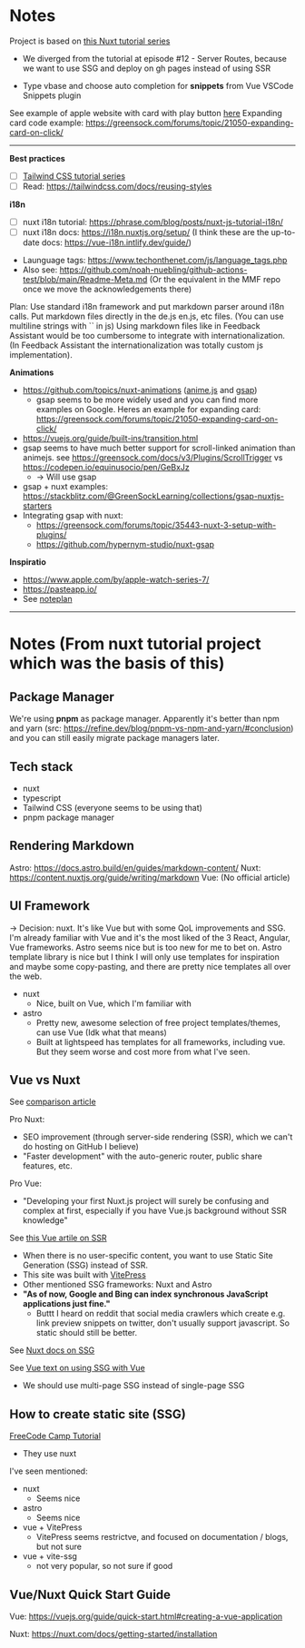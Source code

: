 # Notes

Project is based on [this Nuxt tutorial series](https://www.youtube.com/watch?v=ovJfnoqUBk8&list=PL4cUxeGkcC9haQlqdCQyYmL_27TesCGPC&index=3)
- We diverged from the tutorial at episode #12 - Server Routes, because we want to use SSG and deploy on gh pages instead of using SSR

- Type vbase and choose auto completion for **snippets** from Vue VSCode Snippets plugin

See example of apple website with card with play button [here](assets/notes/apple-card-play-button.png)
Expanding card code example: https://greensock.com/forums/topic/21050-expanding-card-on-click/


---

**Best practices**
- [ ] [Tailwind CSS tutorial series](https://www.youtube.com/watch?v=bxmDnn7lrnk&list=PL4cUxeGkcC9gpXORlEHjc5bgnIi5HEGhw&index=1)
- [ ] Read: https://tailwindcss.com/docs/reusing-styles

**i18n**
- [ ] nuxt i18n tutorial: https://phrase.com/blog/posts/nuxt-js-tutorial-i18n/
- [ ] nuxt i18n docs: https://i18n.nuxtjs.org/setup/ (I think these are the up-to-date docs: https://vue-i18n.intlify.dev/guide/)
- Launguage tags: https://www.techonthenet.com/js/language_tags.php
- Also see: https://github.com/noah-nuebling/github-actions-test/blob/main/Readme-Meta.md (Or the equivalent in the MMF repo once we move the acknowledgements there)

Plan: Use standard i18n framework and put markdown parser around i18n calls. Put markdown files directly in the de.js en.js, etc files. (You can use multiline strings with `` in js) Using markdown files like in Feedback Assistant would be too cumbersome to integrate with internationalization. (In Feedback Assistant the internationalization was totally custom js implementation).

**Animations**
- https://github.com/topics/nuxt-animations ([anime.js](https://animejs.com/) and [gsap](https://greensock.com/gsap/))
  - gsap seems to be more widely used and you can find more examples on Google. Heres an example for expanding card: https://greensock.com/forums/topic/21050-expanding-card-on-click/
- https://vuejs.org/guide/built-ins/transition.html
- gsap seems to have much better support for scroll-linked animation than animejs. see https://greensock.com/docs/v3/Plugins/ScrollTrigger vs https://codepen.io/equinusocio/pen/GeBxJz
  - -> Will use gsap
- gsap + nuxt examples: https://stackblitz.com/@GreenSockLearning/collections/gsap-nuxtjs-starters
- Integrating gsap with nuxt: 
  - https://greensock.com/forums/topic/35443-nuxt-3-setup-with-plugins/
  - https://github.com/hypernym-studio/nuxt-gsap

**Inspiratio**

- https://www.apple.com/by/apple-watch-series-7/
- https://pasteapp.io/
- See [noteplan](<noteplan://x-callback-url/openNote?noteTitle=MMF - Inspiration>)

---

# Notes (From nuxt tutorial project which was the basis of this)

## Package Manager
We're using **pnpm** as package manager. Apparently it's better than npm and yarn (src: https://refine.dev/blog/pnpm-vs-npm-and-yarn/#conclusion) and you can still easily migrate package managers later. 

## Tech stack

- nuxt
- typescript
- Tailwind CSS (everyone seems to be using that)
- pnpm package manager

## Rendering Markdown

Astro: https://docs.astro.build/en/guides/markdown-content/
Nuxt: https://content.nuxtjs.org/guide/writing/markdown
Vue: (No official article)

## UI Framework

-> Decision: nuxt. It's like Vue but with some QoL improvements and SSG. I'm already familiar with Vue and it's the most liked of the 3 React, Angular, Vue frameworks. Astro seems nice but is too new for me to bet on. Astro template library is nice but I think I will only use templates for inspiration and maybe some copy-pasting, and there are pretty nice templates all over the web.

- nuxt
  - Nice, built on Vue, which I'm familiar with
- astro
  - Pretty new, awesome selection of free project templates/themes, can use Vue (Idk what that means)
  - Built at lightspeed has templates for all frameworks, including vue. But they seem worse and cost more from what I've seen. 

## Vue vs Nuxt

See [comparison article](https://www.bornfight.com/blog/nuxt-js-over-vue-js-when-should-you-use-it-and-why/?utm_source=Medium&utm_medium=social&utm_campaign=blog_b_2020&utm_term=svjetlicic_Nuxt.jsOverVue.js)

Pro Nuxt:
- SEO improvement (through server-side rendering (SSR), which we can't do hosting on GitHub I believe)
- "Faster development" with the auto-generic router, public share features, etc.

Pro Vue:
- "Developing your first Nuxt.js project will surely be confusing and complex at first, especially if you have Vue.js background without SSR knowledge"

See [this Vue artile on SSR](https://vuejs.org/guide/scaling-up/ssr.html#cross-request-state-pollution)
- When there is no user-specific content, you want to use Static Site Generation (SSG) instead of SSR. 
- This site was built with [VitePress](https://vitepress.dev/)
- Other mentioned SSG frameworks: Nuxt and Astro
- **"As of now, Google and Bing can index synchronous JavaScript applications just fine."**
  - Buttt I heard on reddit that social media crawlers which create e.g. link preview snippets on twitter, don't usually support javascript. So static should still be better.

See [Nuxt docs on SSG](https://v2.nuxt.com/docs/concepts/static-site-generation/)

See [Vue text on using SSG with Vue](https://vuejs.org/guide/extras/ways-of-using-vue.html#jamstack-ssg)
- We should use multi-page SSG instead of single-page SSG

## How to create static site (SSG)

[FreeCode Camp Tutorial](https://www.freecodecamp.org/news/how-to-generate-a-static-website-with-vue-js-in-no-time-e74e7073b7b8/)
- They use nuxt

I've seen mentioned:
- nuxt
  - Seems nice
- astro
  - Seems nice
- vue + VitePress
  - VitePress seems restrictve, and focused on documentation / blogs, but not sure
- vue + vite-ssg 
  - not very popular, so not sure if good

## Vue/Nuxt Quick Start Guide

Vue: https://vuejs.org/guide/quick-start.html#creating-a-vue-application

Nuxt: https://nuxt.com/docs/getting-started/installation
